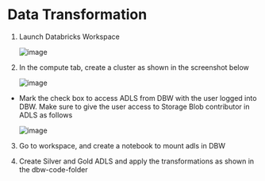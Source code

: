 # Data Transformation

1. Launch Databricks Workspace
   
   ![image](https://github.com/Subramanian-Thiagarajan/ADE_Project_1/assets/96657323/9202cb6f-a92a-4a5e-9133-22c244ab3983)

2. In the compute tab, create a cluster as shown in the screenshot below

   ![image](https://github.com/Subramanian-Thiagarajan/ADE_Project_1/assets/96657323/59dbe11c-9f37-482b-9bdc-303558ecb606)

- Mark the check box to access ADLS from DBW with the user logged into DBW. Make sure to give the user access to Storage Blob contributor in ADLS as follows

  ![image](https://github.com/Subramanian-Thiagarajan/ADE_Project_1/assets/96657323/ed41cd98-006a-4cad-8121-1a6c590c3051)

3. Go to workspace, and create a notebook to mount adls in DBW
   
5. Create Silver and Gold ADLS and apply the transformations as shown in the dbw-code-folder
